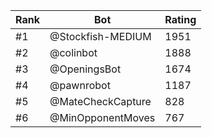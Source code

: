 Rank|Bot|Rating
---|---|---
#1|@Stockfish-MEDIUM|1951
#2|@colinbot|1888
#3|@OpeningsBot|1674
#4|@pawnrobot|1187
#5|@MateCheckCapture|828
#6|@MinOpponentMoves|767
